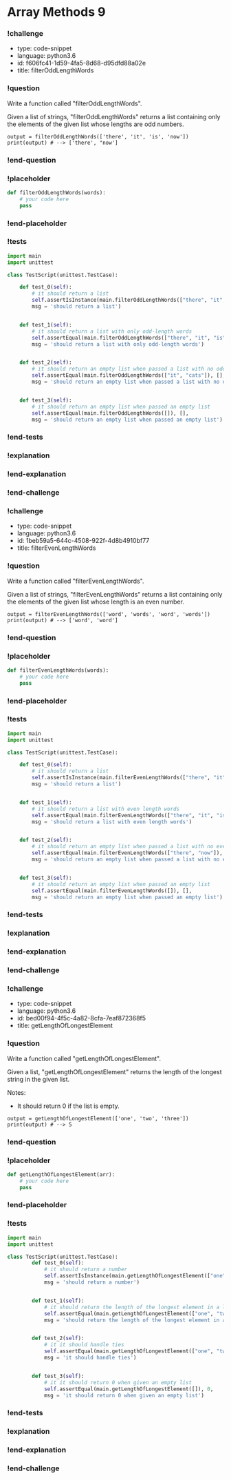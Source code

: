 # Array Methods 9

### !challenge

* type: code-snippet
* language: python3.6
* id: f606fc41-1d59-4fa5-8d68-d95dfd88a02e
* title: filterOddLengthWords

### !question

Write a function called "filterOddLengthWords".

Given a list of strings, "filterOddLengthWords" returns a list containing only the elements of the given list whose lengths are odd numbers.

```
output = filterOddLengthWords(['there', 'it', 'is', 'now'])
print(output) # --> ['there', "now']
```

### !end-question

### !placeholder

```python
def filterOddLengthWords(words):
    # your code here
    pass


```

### !end-placeholder

### !tests

```python
import main
import unittest

class TestScript(unittest.TestCase):

    def test_0(self):
        # it should return a list
        self.assertIsInstance(main.filterOddLengthWords(["there", "it", "is", "now"]), list,
        msg = 'should return a list')


    def test_1(self):
        # it should return a list with only odd-length words
        self.assertEqual(main.filterOddLengthWords(["there", "it", "is", "now"]), ["there", "now"],
        msg = 'should return a list with only odd-length words')


    def test_2(self):
        # it should return an empty list when passed a list with no odd length words
        self.assertEqual(main.filterOddLengthWords(["it", "cats"]), [],
        msg = 'should return an empty list when passed a list with no odd length words')


    def test_3(self):
        # it should return an empty list when passed an empty list
        self.assertEqual(main.filterOddLengthWords([]), [],
        msg = 'should return an empty list when passed an empty list')

```

### !end-tests

### !explanation

### !end-explanation

### !end-challenge

### !challenge

* type: code-snippet
* language: python3.6
* id: 1beb59a5-644c-4508-922f-4d8b4910bf77
* title: filterEvenLengthWords

### !question

Write a function called "filterEvenLengthWords".

Given a list of strings, "filterEvenLengthWords" returns a list containing only the elements of the given list whose length is an even number.

```
output = filterEvenLengthWords(['word', 'words', 'word', 'words'])
print(output) # --> ['word', 'word']
```

### !end-question

### !placeholder

```python
def filterEvenLengthWords(words):
    # your code here
    pass


```

### !end-placeholder

### !tests

```python
import main
import unittest

class TestScript(unittest.TestCase):

    def test_0(self):
        # it should return a list
        self.assertIsInstance(main.filterEvenLengthWords(["there", "it", "is", "now"]), list,
        msg = 'should return a list')


    def test_1(self):
        # it should return a list with even length words
        self.assertEqual(main.filterEvenLengthWords(["there", "it", "is", "now"]), ["it", "is"],
        msg = 'should return a list with even length words')


    def test_2(self):
        # it should return an empty list when passed a list with no even length words
        self.assertEqual(main.filterEvenLengthWords(["there", "now"]), [],
        msg = 'should return an empty list when passed a list with no even length words')


    def test_3(self):
        # it should return an empty list when passed an empty list
        self.assertEqual(main.filterEvenLengthWords([]), [],
        msg = 'should return an empty list when passed an empty list')

```

### !end-tests

### !explanation

### !end-explanation

### !end-challenge

### !challenge

* type: code-snippet
* language: python3.6
* id: bed00f94-4f5c-4a82-8cfa-7eaf872368f5
* title: getLengthOfLongestElement

### !question

Write a function called "getLengthOfLongestElement".

Given a list, "getLengthOfLongestElement" returns the length of the longest string in the given list.

Notes:
* It should return 0 if the list is empty.

```
output = getLengthOfLongestElement(['one', 'two', 'three'])
print(output) # --> 5
```

### !end-question

### !placeholder

```python
def getLengthOfLongestElement(arr):
    # your code here
    pass


```

### !end-placeholder

### !tests

```python
import main
import unittest

class TestScript(unittest.TestCase):
        def test_0(self):
            # it should return a number
            self.assertIsInstance(main.getLengthOfLongestElement(["one", "two", "three"]), (float, int),
            msg = 'should return a number')


        def test_1(self):
            # it should return the length of the longest element in a list
            self.assertEqual(main.getLengthOfLongestElement(["one", "two", "three"]), 5,
            msg = 'should return the length of the longest element in a list')


        def test_2(self):
            # it it should handle ties
            self.assertEqual(main.getLengthOfLongestElement(["one", "two", "no"]), 3,
            msg = 'it should handle ties')


        def test_3(self):
            # it it should return 0 when given an empty list
            self.assertEqual(main.getLengthOfLongestElement([]), 0,
            msg = 'it should return 0 when given an empty list')

```

### !end-tests

### !explanation

### !end-explanation

### !end-challenge
